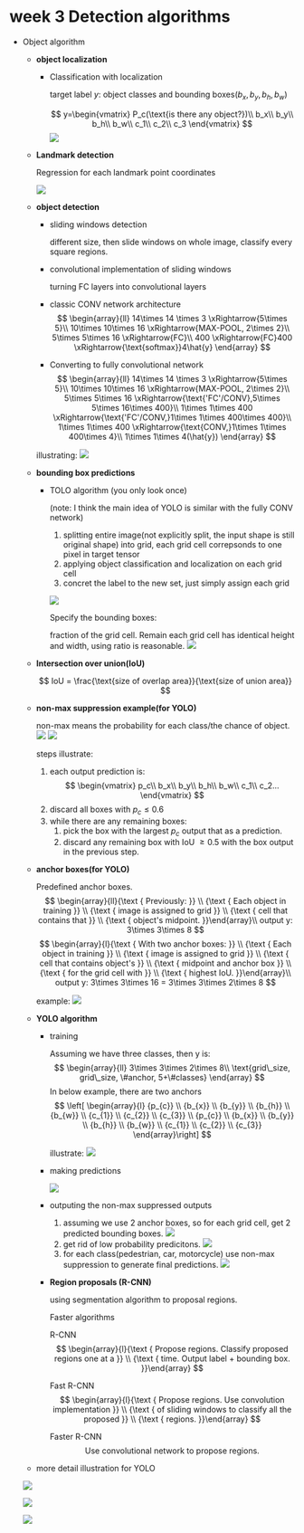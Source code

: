# week 3 Detection algorithms

- Object algorithm

    - **object localization**
      - Classification with localization

        target label $y$: object classes and bounding boxes($b_x, b_y, b_h, b_w$)

        $$
        y=\begin{vmatrix}
            P_c(\text{is there any object?})\\
            b_x\\
            b_y\\
            b_h\\
            b_w\\
            c_1\\
            c_2\\
            c_3
        \end{vmatrix}
        $$
        ![](images/define-the-taret-label-y.png)

    - **Landmark detection**

        Regression for each landmark point coordinates

        ![](images/landmark-detection.png)

    - **object detection**

        - sliding windows detection

            different size, then slide windows on whole image, classify every square regions.
        - convolutional implementation of sliding windows

            turning FC layers into convolutional layers

        - classic CONV network architecture
        $$
        \begin{array}{ll}
            14\times 14 \times 3 \xRightarrow{5\times 5}\\
            10\times 10\times 16 \xRightarrow{MAX-POOL, 2\times 2}\\
            5\times 5\times 16 \xRightarrow{FC}\\
            400 \xRightarrow{FC}400 \xRightarrow{\text{softmax}}4\hat{y}
        \end{array}
        $$
        - Converting to fully convolutional network
        $$
        \begin{array}{ll}
            14\times 14 \times 3 \xRightarrow{5\times 5}\\
            10\times 10\times 16 \xRightarrow{MAX-POOL, 2\times 2}\\
            5\times 5\times 16 \xRightarrow{\text{'FC'/CONV},5\times 5\times 16\times 400}\\
            1\times 1\times 400 \xRightarrow{\text{'FC'/CONV,}1\times 1\times 400\times 400}\\
            1\times 1\times 400 \xRightarrow{\text{CONV,}1\times 1\times 400\times 4}\\
            1\times 1\times 4(\hat{y})
        \end{array}
        $$

        illustrating:
        ![](images/illustrating-object-detection-using-convnet.png)

    - **bounding box predictions**
        
        - TOLO algorithm (you only look once)
            
            (note: I think the main idea of YOLO is similar with the fully CONV network)
            1. splitting entire image(not explicitly split, the input shape is still original shape) into grid, each grid cell correpsonds to one pixel in target tensor
            2. applying object classification and localization on each grid cell
            3. concret the label to the new set, just simply assign each grid

            ![](images/YOLO-algorithm.png)
        
            Specify the bounding boxes:

            fraction of the grid cell. Remain each grid cell has identical height and width, using ratio is reasonable.
            ![](images/YOLO-specify-bounding-boxes.png)

    - **Intersection over union(IoU)**

        $$
        IoU = \frac{\text{size of overlap area}}{\text{size of union area}}
        $$

    - **non-max suppression example(for YOLO)**

        non-max means the probability for each class/the chance of object.
        ![](images/non-max-suppression-1.png)
        ![](images/non-max-suppression-2.png)

        steps illustrate:
        1. each output prediction is:
        $$
        \begin{vmatrix}
            p_c\\
            b_x\\
            b_y\\
            b_h\\
            b_w\\
            c_1\\
            c_2...
        \end{vmatrix}
        $$
        2. discard all boxes with $p_c \leq0.6$
        3. while there are any remaining boxes:
           1. pick the box with the largest $p_c$ output that as a prediction.
           2. discard any remaining box with IoU $\geq 0.5$ with the box output in the previous step.

    - **anchor boxes(for YOLO)**

        Predefined anchor boxes.
        $$
        \begin{array}{ll}{\text { Previously: }} \\ {\text { Each object in training }} \\ {\text { image is assigned to grid }} \\ {\text { cell that contains that }} \\ {\text { object's midpoint. }}\end{array}\\
        output y: 3\times 3\times 8
        $$
        $$
        \begin{array}{l}{\text { With two anchor boxes: }} \\ {\text { Each object in training }} \\ {\text { image is assigned to grid }} \\ {\text { cell that contains object's }} \\ {\text { midpoint and anchor box }} \\ {\text { for the grid cell with }} \\ {\text { highest IoU. }}\end{array}\\
        output y:  3\times 3\times 16 = 3\times 3\times 2\times 8
        $$

        example:
        ![](images/anchor-boxes-example.png)

    - **YOLO algorithm**

        - training

            Assuming we have three classes, then y is:
            $$
            \begin{array}{ll}
                3\times 3\times 2\times 8\\
                \text{grid\_size, grid\_size, \#anchor, 5+\#classes}
            \end{array}
            $$
            In below example, there are two anchors
            $$
            \left[ \begin{array}{l}
            {p_{c}} \\ {b_{x}} \\ {b_{y}} \\ {b_{h}} \\ {b_{w}} \\ {c_{1}} \\ {c_{2}} \\ {c_{3}} \\ {p_{c}} \\ {b_{x}} \\ {b_{y}} \\ {b_{h}} \\ {b_{w}} \\ {c_{1}} \\ {c_{2}} \\ {c_{3}}
            \end{array}\right]
            $$

            illustrate:
            ![](images/YOLO-training.png)
        
        - making predictions

            ![](images/YOLO-making-prediction.png)

        - outputing the non-max suppressed outputs

            1. assuming we use 2 anchor boxes, so for each grid cell, get 2 predicted bounding boxes.
            ![](images/YOLO-1.png)
            3. get rid of low probability predicitons.
            ![](images/YOLO-2.png)
            5. for each class(pedestrian, car, motorcycle) use non-max suppression to generate final predictions.
            ![](images/YOLO-3.png)

        - **Region proposals (R-CNN)**

            using segmentation algorithm to proposal regions.

            Faster algorithms

            R-CNN
            $$
            \begin{array}{l}{\text { Propose regions. Classify proposed regions one at a }} \\ {\text { time. Output label + bounding box. }}\end{array}
            $$

            Fast R-CNN
            $$
            \begin{array}{l}{\text { Propose regions. Use convolution implementation }} \\ {\text { of sliding windows to classify all the proposed }} \\ {\text { regions. }}\end{array}
            $$

            Faster R-CNN
            $$
            \text { Use convolutional network to propose regions. }
            $$

    - more detail illustration for YOLO

    ![](images/embedding-architecture-for-YOLO.png)

    ![](images/flattern-the-last-two-dimension.png)

    ![](images/find-the-class-detevted-by-each-box.png)